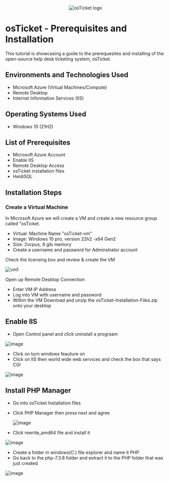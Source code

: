 <p align="center">
<img src="https://i.imgur.com/Clzj7Xs.png" alt="osTicket logo"/>
</p>

<h1>osTicket - Prerequisites and Installation</h1>
This tutorial is showcasing a guide to the prerequesites and installing of the open-source help desk ticketing system, osTicket.<br />

<h2>Environments and Technologies Used</h2>

- Microsoft Azure (Virtual Machines/Compute)
- Remote Desktop
- Internet Information Services (IIS)

<h2>Operating Systems Used </h2>

- Windows 10</b> (21H2)

<h2>List of Prerequisites</h2>

- Microsoft Azure Account
- Enable IIS
- Remote Desktop Access
- osTicket installation files
- HeidiSQL

<h2>Installation Steps</h2>
<h3>Create a Virtual Machine</h3>
In Microsoft Azure we will create a VM and create a new resource group called "osTicket.

- Virtual: Machine Name "osTicket-vm"
- Image: Windows 10 pro, version 22h2 -x64 Gen2
- Size: 2vcpus, 8 gib memory
- Create a username and password for Adminstrator account


Check the licensing box and review & create the VM


![vm1](https://github.com/user-attachments/assets/d80efa40-8a41-474e-ae53-1382f6425442)

Open up Remote Desktop Connection
- Enter VM IP Address
- Log into VM with username and password
- Within the VM Download and unzip the osTicket-Installation-Files.zip onto your desktop

<h2>Enable IIS</h2>

- Open Control panel and click uninstall a progrsam

![image](https://github.com/user-attachments/assets/fd18fcee-b290-4479-8986-7983d3822275)

- Click on turn windows feauture on
- Click on IIS then world wide web services and check the box that says CGI

![image](https://github.com/user-attachments/assets/9fa8f414-b3de-4427-80b8-b603193035c0)









<h2>Install PHP Manager</h2>

- Go into osTicket Installation files
- Click PHP Manager then press next and agree

  ![image](https://github.com/user-attachments/assets/52184a52-97c4-4959-8b12-c6536d554b32)

- Click rewrite_amd64 file and install it

![image](https://github.com/user-attachments/assets/501119c8-cd2f-4915-a55a-c3dc7a2a3051)

- Create a folder in windows(C:) file explorer and name it PHP
- Go back to the php-7.3.8 folder and extract it to the PHP folder that was just created

![image](https://github.com/user-attachments/assets/58b9e00b-c6a2-4ae6-956d-4c9202324355)


